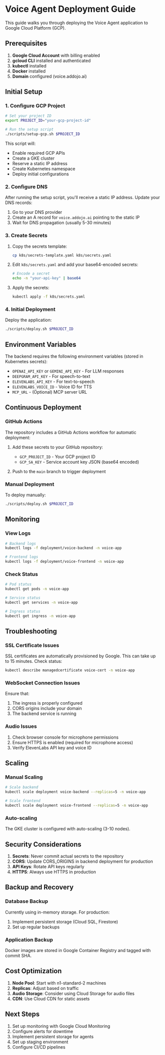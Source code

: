 # Voice Agent Deployment Guide

This guide walks you through deploying the Voice Agent application to Google Cloud Platform (GCP).

## Prerequisites

1. **Google Cloud Account** with billing enabled
2. **gcloud CLI** installed and authenticated
3. **kubectl** installed
4. **Docker** installed
5. **Domain** configured (voice.addojo.ai)

## Initial Setup

### 1. Configure GCP Project

```bash
# Set your project ID
export PROJECT_ID="your-gcp-project-id"

# Run the setup script
./scripts/setup-gcp.sh $PROJECT_ID
```

This script will:
- Enable required GCP APIs
- Create a GKE cluster
- Reserve a static IP address
- Create Kubernetes namespace
- Deploy initial configurations

### 2. Configure DNS

After running the setup script, you'll receive a static IP address. Update your DNS records:

1. Go to your DNS provider
2. Create an A record for `voice.addojo.ai` pointing to the static IP
3. Wait for DNS propagation (usually 5-30 minutes)

### 3. Create Secrets

1. Copy the secrets template:
   ```bash
   cp k8s/secrets-template.yaml k8s/secrets.yaml
   ```

2. Edit `k8s/secrets.yaml` and add your base64-encoded secrets:
   ```bash
   # Encode a secret
   echo -n "your-api-key" | base64
   ```

3. Apply the secrets:
   ```bash
   kubectl apply -f k8s/secrets.yaml
   ```

### 4. Initial Deployment

Deploy the application:
```bash
./scripts/deploy.sh $PROJECT_ID
```

## Environment Variables

The backend requires the following environment variables (stored in Kubernetes secrets):

- `OPENAI_API_KEY` or `GEMINI_API_KEY` - For LLM responses
- `DEEPGRAM_API_KEY` - For speech-to-text
- `ELEVENLABS_API_KEY` - For text-to-speech
- `ELEVENLABS_VOICE_ID` - Voice ID for TTS
- `MCP_URL` - (Optional) MCP server URL

## Continuous Deployment

### GitHub Actions

The repository includes a GitHub Actions workflow for automatic deployment:

1. Add these secrets to your GitHub repository:
   - `GCP_PROJECT_ID` - Your GCP project ID
   - `GCP_SA_KEY` - Service account key JSON (base64 encoded)

2. Push to the `main` branch to trigger deployment

### Manual Deployment

To deploy manually:
```bash
./scripts/deploy.sh $PROJECT_ID
```

## Monitoring

### View Logs

```bash
# Backend logs
kubectl logs -f deployment/voice-backend -n voice-app

# Frontend logs
kubectl logs -f deployment/voice-frontend -n voice-app
```

### Check Status

```bash
# Pod status
kubectl get pods -n voice-app

# Service status
kubectl get services -n voice-app

# Ingress status
kubectl get ingress -n voice-app
```

## Troubleshooting

### SSL Certificate Issues

SSL certificates are automatically provisioned by Google. This can take up to 15 minutes. Check status:
```bash
kubectl describe managedcertificate voice-cert -n voice-app
```

### WebSocket Connection Issues

Ensure that:
1. The ingress is properly configured
2. CORS origins include your domain
3. The backend service is running

### Audio Issues

1. Check browser console for microphone permissions
2. Ensure HTTPS is enabled (required for microphone access)
3. Verify ElevenLabs API key and voice ID

## Scaling

### Manual Scaling

```bash
# Scale backend
kubectl scale deployment voice-backend --replicas=5 -n voice-app

# Scale frontend
kubectl scale deployment voice-frontend --replicas=5 -n voice-app
```

### Auto-scaling

The GKE cluster is configured with auto-scaling (3-10 nodes).

## Security Considerations

1. **Secrets**: Never commit actual secrets to the repository
2. **CORS**: Update CORS_ORIGINS in backend deployment for production
3. **API Keys**: Rotate API keys regularly
4. **HTTPS**: Always use HTTPS in production

## Backup and Recovery

### Database Backup

Currently using in-memory storage. For production:
1. Implement persistent storage (Cloud SQL, Firestore)
2. Set up regular backups

### Application Backup

Docker images are stored in Google Container Registry and tagged with commit SHA.

## Cost Optimization

1. **Node Pool**: Start with n1-standard-2 machines
2. **Replicas**: Adjust based on traffic
3. **Audio Storage**: Consider using Cloud Storage for audio files
4. **CDN**: Use Cloud CDN for static assets

## Next Steps

1. Set up monitoring with Google Cloud Monitoring
2. Configure alerts for downtime
3. Implement persistent storage for agents
4. Set up staging environment
5. Configure CI/CD pipelines